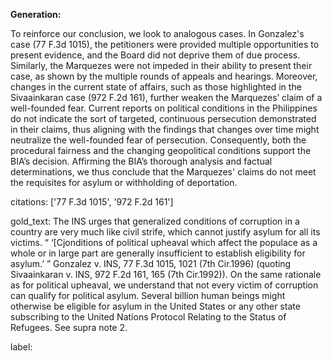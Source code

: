 **Generation:**

To reinforce our conclusion, we look to analogous cases. In Gonzalez's case (77 F.3d 1015), the petitioners were provided multiple opportunities to present evidence, and the Board did not deprive them of due process. Similarly, the Marquezes were not impeded in their ability to present their case, as shown by the multiple rounds of appeals and hearings. Moreover, changes in the current state of affairs, such as those highlighted in the Sivaainkaran case (972 F.2d 161), further weaken the Marquezes’ claim of a well-founded fear. Current reports on political conditions in the Philippines do not indicate the sort of targeted, continuous persecution demonstrated in their claims, thus aligning with the findings that changes over time might neutralize the well-founded fear of persecution. Consequently, both the procedural fairness and the changing geopolitical conditions support the BIA’s decision. Affirming the BIA’s thorough analysis and factual determinations, we thus conclude that the Marquezes' claims do not meet the requisites for asylum or withholding of deportation.

citations: ['77 F.3d 1015', '972 F.2d 161']

gold_text: The INS urges that generalized conditions of corruption in a country are very much like civil strife, which cannot justify asylum for all its victims. “ ‘[Cjonditions of political upheaval which affect the populace as a whole or in large part are generally insufficient to establish eligibility for asylum.’ ” Gonzalez v. INS, 77 F.3d 1015, 1021 (7th Cir.1996) (quoting Sivaainkaran v. INS, 972 F.2d 161, 165 (7th Cir.1992)). On the same rationale as for political upheaval, we understand that not every victim of corruption can qualify for political asylum. Several billion human beings might otherwise be eligible for asylum in the United States or any other state subscribing to the United Nations Protocol Relating to the Status of Refugees. See supra note 2.

label: 